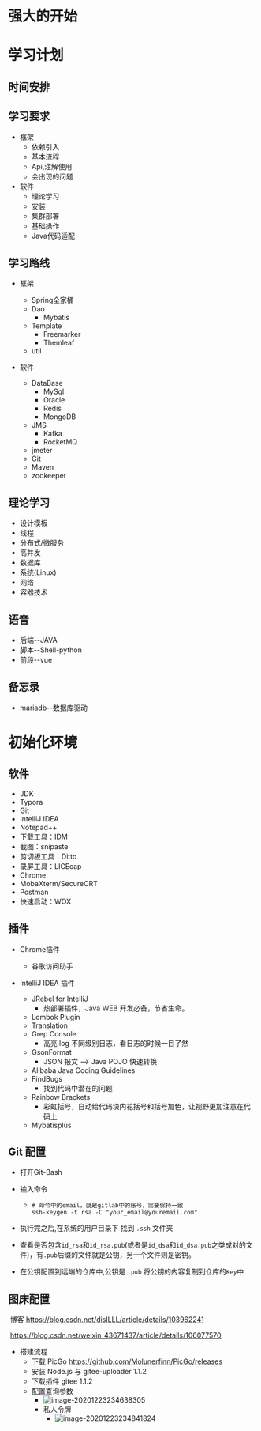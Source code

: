 # 强大的开始

# 学习计划

## 时间安排



## 学习要求

- 框架
  - 依赖引入
  - 基本流程
  - Api,注解使用
  - 会出现的问题
- 软件
  - 理论学习
  - 安装
  - 集群部署
  - 基础操作
  - Java代码适配

## 学习路线

- 框架

  - Spring全家桶
  - Dao
    - Mybatis
  - Template
    - Freemarker
    - Themleaf
  - util

- 软件

  - DataBase
    - MySql
    - Oracle
    - Redis
    - MongoDB
  - JMS
    - Kafka
    - RocketMQ
  - jmeter
  - Git
  - Maven
  - zookeeper
## 理论学习

  - 设计模板
  - 线程
  - 分布式/微服务
  - 高并发
  - 数据库
  - 系统(Linux)
  - 网络
  - 容器技术



## 语音

- 后端--JAVA
- 脚本--Shell-python
- 前段--vue

## 备忘录

- mariadb--数据库驱动

  

# 初始化环境

## 软件

- JDK
- Typora
- Git 
- IntelliJ IDEA
- Notepad++
- 下载工具：IDM
- 截图：snipaste
- 剪切板工具：Ditto
- 录屏工具：LICEcap
- Chrome
- MobaXterm/SecureCRT
- Postman
- 快速启动：WOX

## 插件

- Chrome插件
  - 谷歌访问助手

- IntelliJ IDEA 插件
  - JRebel for IntelliJ
    - 热部署插件，Java WEB 开发必备，节省生命。
  - Lombok Plugin
  - Translation
  - Grep Console
    - 高亮 log 不同级别日志，看日志的时候一目了然
  - GsonFormat
    - JSON 报文 –> Java POJO 快速转换
  - Alibaba Java Coding Guidelines
  - FindBugs
    - 找到代码中潜在的问题
  - Rainbow Brackets
    - 彩虹括号，自动给代码块内花括号和括号加色，让视野更加注意在代码上
  - Mybatisplus



## Git 配置

- 打开Git-Bash

- 输入命令

  - ```shell
    # 命令中的email，就是gitlab中的账号，需要保持一致
    ssh-keygen -t rsa -C "your_email@youremail.com"
    ```

- 执行完之后,在系统的用户目录下 找到 `.ssh` 文件夹

- 查看是否包含`id_rsa`和`id_rsa.pub`(或者是`id_dsa`和`id_dsa.pub`之类成对的文件)，有`.pub`后缀的文件就是公钥，另一个文件则是密钥。

- 在公钥配置到远端的仓库中,公钥是 `.pub` 将公钥的内容复制到仓库的`Key`中





## 图床配置

​	博客  https://blog.csdn.net/disILLL/article/details/103962241

​			 https://blog.csdn.net/weixin_43671437/article/details/106077570

- 搭建流程
  - 下载 PicGo  https://github.com/Molunerfinn/PicGo/releases
  - 安装 Node.js 与 gitee-uploader 1.1.2
  - 下载插件 gitee 1.1.2
  - 配置查询参数
    - ![image-20201223234638305](https://gitee.com/y1165166678/image/raw/master/img/image-20201223234638305.png)
    - 私人令牌
      - ![image-20201223234841824](https://gitee.com/y1165166678/image/raw/master/img/image-20201223234841824.png)

